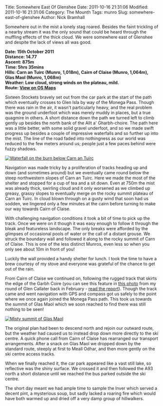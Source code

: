 Title: Somewhere East Of Glenshee
Date: 2011-10-16 21:31:06
Modified: 2011-10-16 21:31:06
Category: The Mounth
Tags: munro
Slug: somewhere-east-of-glenshee
Author: Nick Bramhall

Somewhere out in the mist a lonely stag roared. Besides the faint trickling of a nearby stream it was the only sound that could be heard through the muffling effects of the thick cloud. We were somewhere east of Glenshee and despite the lack of views all was good.

**Date: 15th October 2011  
Distance: 14.77  
Ascent:  875m  
Time: 5hrs 35mins  
Hills: Carn an Tuirc (Munro, 1,018m), Cairn of Claise (Munro, 1,064m), Glas Maol (Munro, 1,068m)  
Weather: Low cloud, strong winds on the plateau, mild.  
Route: [View on OS Maps](https://www.invertedworld.co.uk/trip/360)**

Sixteen Stockets bravely set out from the car park at the start of the path which eventually crosses to Glen Isla by way of the Monega Pass. Though there was rain in the air, it wasn't particularly heavy, and the real problem was the ground underfoot which was merely muddy in places, but a true quagmire in others. A short distance down the path we turned left to climb gently up besides the north bank of the Allt a' Gharbh-choire. The path here was a little better, with some solid gravel underfoot, and so we made swift progress up besides a couple of impressive waterfalls and so further up into the mist. The line of the road faded into nothingness as our world was reduced to the few meters around us; people just a few paces behind were fuzzy shadows.

<!--more-->

[![Waterfall on the burn below Carn an Tuirc](http://farm7.static.flickr.com/6226/6247341761_df4c8d8822_b.jpg)](http://www.flickr.com/photos/53725815@N00/6247341761)

Navigation was made tricky by a proliferation of tracks heading up and down (and sometimes around) but we eventually came round below the steep northwestern slopes of Carn an Tuirc. Here we made the most of the shelter and stopped for a cup of tea and a sit down. Even at 750m the mist was already thick, swirling cloud and it only worsened as we climbed up greasy, grassy slopes to eventually merge on the rocky summit plateau of Carn an Tuirc. In cloud blown through on a gusty wind that soon had us sodden, we lingered only a few minutes at the cairn before turning to make our way towards Cairn of Claise.

With challenging navigation conditions it took a bit of time to pick up the track. Once we were on it though it was easy enough to follow it through the bleak and featureless landscape. The only breaks were afforded by the glimpses of occasional pools of water or the call of a distant grouse. We struck the boundary wall and followed it along to the rocky summit of Carn of Claise. This is one of the less distinct Munros, even less so when you only see about 10m in front of you!

Luckily the wall provided a handy shelter for lunch. I took the time to have a brew courtesy of my stove and everyone was grateful of the chance to get out of the rain. 

From Cairn of Claise we continued on, following the rugged track that skirts the edge of the Garbh Coire (you can see this feature in [this photo](http://www.flickr.com/photos/black_friction/5487274744/in/set-72157626148931166) from my round of Glen Callater back in February - [read the report](/blog/2011/02/glen-tanar-circuit/)). Though the track came and went navigation with GPS and compass got us safely to the point where we once again joined the Monega Pass path. This took us towards the summit of Glas Maol which we soon reached to find there was still nothing to be seen!

[![Misty summit of Glas Maol](http://farm7.static.flickr.com/6119/6247851856_8e20d9af5f_b.jpg)](http://www.flickr.com/photos/53725815@N00/6247851856)

The original plan had been to descend north and rejoin our outward route, but the weather had caused us to instead drop down more directly to the ski centre. A quick phone call from Cairn of Claise has rearranged our transport arrangements. After a snack on Glas Maol we dropped down by the standard route, steeply at first to Meall Odhar, and then more gently on the ski centre access tracks.

When we finally reached it, the car park appeared like a vast still lake, so reflective was the shiny surface. We crossed it and then followed the A93 north a short distance until we reached the bus parked outside the ski centre. 

The short day meant we had ample time to sample the Inver which served a decent pint, a mysterious soup, but sadly lacked a roaring fire which would have both warmed up and dried off a very damp group of hillwalkers.
